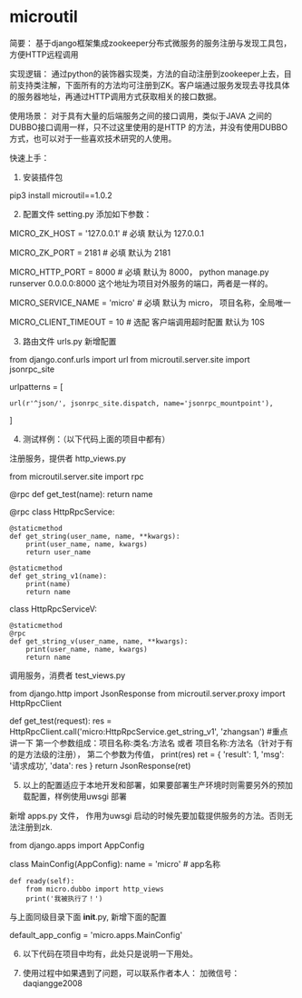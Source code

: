 # microutil

简要：
基于django框架集成zookeeper分布式微服务的服务注册与发现工具包，方便HTTP远程调用


实现逻辑：
通过python的装饰器实现类，方法的自动注册到zookeeper上去，目前支持类注解，下面所有的方法均可注册到ZK。客户端通过服务发现去寻找具体的服务器地址，再通过HTTP调用方式获取相关的接口数据。


使用场景：
对于具有大量的后端服务之间的接口调用，类似于JAVA 之间的DUBBO接口调用一样，只不过这里使用的是HTTP 的方法，并没有使用DUBBO方式，也可以对于一些喜欢技术研究的人使用。


快速上手：


1. 安装插件包   

pip3 install microutil==1.0.2


2. 配置文件 setting.py 添加如下参数：

MICRO_ZK_HOST = '127.0.0.1'  # 必填  默认为 127.0.0.1

MICRO_ZK_PORT = 2181    # 必填 默认为 2181

MICRO_HTTP_PORT = 8000  # 必填  默认为 8000， python manage.py runserver 0.0.0.0:8000 这个地址为项目对外服务的端口，两者是一样的。

MICRO_SERVICE_NAME = 'micro'    # 必填 默认为 micro， 项目名称，全局唯一

MICRO_CLIENT_TIMEOUT = 10   # 选配 客户端调用超时配置 默认为 10S



3. 路由文件  urls.py 新增配置

from django.conf.urls import url
from microutil.server.site import jsonrpc_site

urlpatterns = [
    
    url(r'^json/', jsonrpc_site.dispatch, name='jsonrpc_mountpoint'),
]


4. 测试样例：（以下代码上面的项目中都有）

注册服务，提供者  http_views.py

from microutil.server.site import rpc


@rpc
def get_test(name):
    return name


@rpc
class HttpRpcService:

    @staticmethod
    def get_string(user_name, name, **kwargs):
        print(user_name, name, kwargs)
        return user_name

    @staticmethod
    def get_string_v1(name):
        print(name)
        return name


class HttpRpcServiceV:

    @staticmethod
    @rpc
    def get_string_v(user_name, name, **kwargs):
        print(user_name, name, kwargs)
        return name

调用服务，消费者  test_views.py


from django.http import JsonResponse
from microutil.server.proxy import HttpRpcClient

def get_test(request):
    res = HttpRpcClient.call('micro:HttpRpcService.get_string_v1', 'zhangsan')   #重点讲一下  第一个参数组成：项目名称:类名:方法名  或者 项目名称:方法名（针对于有的是方法级的注册）， 第二个参数为传值，
    print(res)
    ret = {
        'result': 1,
        'msg': '请求成功',
        'data': res
    }
    return JsonResponse(ret)
    
    
    
5. 以上的配置适应于本地开发和部署，如果要部署生产环境时则需要另外的预加载配置，样例使用uwsgi 部署

新增 apps.py 文件， 作用为uwsgi 启动的时候先要加载提供服务的方法。否则无法注册到zk.

from django.apps import AppConfig


class MainConfig(AppConfig):
    name = 'micro'  # app名称

    def ready(self):
        from micro.dubbo import http_views
        print('我被执行了！')

与上面同级目录下面 __init__.py, 新增下面的配置

default_app_config = 'micro.apps.MainConfig'


6. 以下代码在项目中均有，此处只是说明一下用处。


7. 使用过程中如果遇到了问题，可以联系作者本人：
加微信号：daqiangge2008
